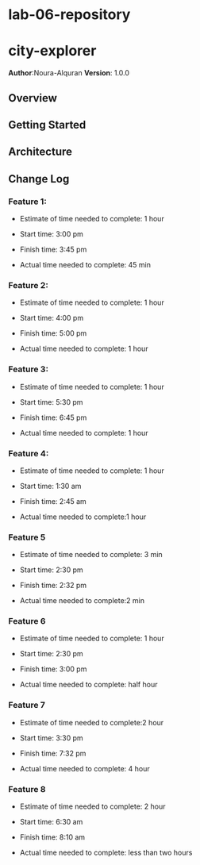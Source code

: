 # lab-06-repository
# city-explorer

**Author**:Noura-Alquran
**Version**: 1.0.0 

## Overview


## Getting Started


## Architecture


## Change Log

### Feature 1:
 - Estimate of time needed to complete: 1 hour

 - Start time: 3:00 pm

 - Finish time: 3:45 pm 

 - Actual time needed to complete: 45 min

### Feature 2:
 - Estimate of time needed to complete: 1 hour

 - Start time: 4:00 pm

 - Finish time: 5:00 pm 

 - Actual time needed to complete: 1 hour 

### Feature 3:
 - Estimate of time needed to complete: 1 hour

 - Start time: 5:30 pm

 - Finish time: 6:45 pm 

 - Actual time needed to complete: 1 hour

### Feature 4:
 - Estimate of time needed to complete: 1 hour

 - Start time: 1:30 am

 - Finish time: 2:45 am 

 - Actual time needed to complete:1 hour 
 
### Feature 5
 - Estimate of time needed to complete: 3 min

 - Start time: 2:30 pm

 - Finish time: 2:32 pm 

 - Actual time needed to complete:2 min
 
### Feature 6
 - Estimate of time needed to complete: 1 hour

 - Start time: 2:30 pm

 - Finish time: 3:00 pm 

 - Actual time needed to complete: half hour
 
### Feature 7
 - Estimate of time needed to complete:2 hour

 - Start time: 3:30 pm

 - Finish time: 7:32 pm 

 - Actual time needed to complete: 4 hour 
 
### Feature 8
 - Estimate of time needed to complete: 2 hour

 - Start time: 6:30 am

 - Finish time: 8:10 am 

 - Actual time needed to complete: less than two hours
 ##